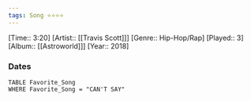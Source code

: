 ```yaml
---
tags: Song ⭐⭐⭐⭐ 
---
```

[Time:: 3:20]
[Artist:: [[Travis Scott]]]
[Genre:: Hip-Hop/Rap]
[Played:: 3]
[Album:: [[Astroworld]]]
[Year:: 2018]
### Dates
````dataview
TABLE Favorite_Song
WHERE Favorite_Song = "CAN'T SAY"
````